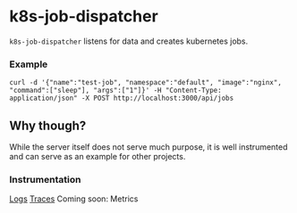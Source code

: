 # k8s-job-dispatcher

`k8s-job-dispatcher` listens for data and creates kubernetes jobs.

### Example
`curl -d '{"name":"test-job", "namespace":"default", "image":"nginx", "command":["sleep"], "args":["1"]}' -H "Content-Type: application/json" -X POST http://localhost:3000/api/jobs`

## Why though?

While the server itself does not serve much purpose, it is well instrumented and can serve as an example for other projects.

### Instrumentation

[Logs](./lib/logger.js)
[Traces](./lib/tracer.js)
Coming soon: Metrics
